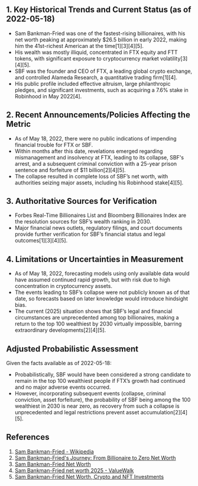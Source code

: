 ## 1. Key Historical Trends and Current Status (as of 2022-05-18)

- Sam Bankman-Fried was one of the fastest-rising billionaires, with his net worth peaking at approximately $26.5 billion in early 2022, making him the 41st-richest American at the time[1][3][4][5].
- His wealth was mostly illiquid, concentrated in FTX equity and FTT tokens, with significant exposure to cryptocurrency market volatility[3][4][5].
- SBF was the founder and CEO of FTX, a leading global crypto exchange, and controlled Alameda Research, a quantitative trading firm[1][4].
- His public profile included effective altruism, large philanthropic pledges, and significant investments, such as acquiring a 7.6% stake in Robinhood in May 2022[4].

## 2. Recent Announcements/Policies Affecting the Metric

- As of May 18, 2022, there were no public indications of impending financial trouble for FTX or SBF.
- Within months after this date, revelations emerged regarding mismanagement and insolvency at FTX, leading to its collapse, SBF's arrest, and a subsequent criminal conviction with a 25-year prison sentence and forfeiture of $11 billion[2][4][5].
- The collapse resulted in complete loss of SBF’s net worth, with authorities seizing major assets, including his Robinhood stake[4][5].

## 3. Authoritative Sources for Verification

- Forbes Real-Time Billionaires List and Bloomberg Billionaires Index are the resolution sources for SBF’s wealth ranking in 2030.
- Major financial news outlets, regulatory filings, and court documents provide further verification for SBF’s financial status and legal outcomes[1][3][4][5].

## 4. Limitations or Uncertainties in Measurement

- As of May 18, 2022, forecasting models using only available data would have assumed continued rapid growth, but with risk due to high concentration in cryptocurrency assets.
- The events leading to SBF’s collapse were not publicly known as of that date, so forecasts based on later knowledge would introduce hindsight bias.
- The current (2025) situation shows that SBF’s legal and financial circumstances are unprecedented among top billionaires, making a return to the top 100 wealthiest by 2030 virtually impossible, barring extraordinary developments[2][4][5].

## Adjusted Probabilistic Assessment

Given the facts available as of 2022-05-18:
- Probabilistically, SBF would have been considered a strong candidate to remain in the top 100 wealthiest people if FTX’s growth had continued and no major adverse events occurred.
- However, incorporating subsequent events (collapse, criminal conviction, asset forfeiture), the probability of SBF being among the 100 wealthiest in 2030 is near zero, as recovery from such a collapse is unprecedented and legal restrictions prevent asset accumulation[2][4][5].

## References

1. [Sam Bankman-Fried - Wikipedia](https://en.wikipedia.org/wiki/Sam_Bankman-Fried)
2. [Sam Bankman-Fried's Journey: From Billionaire to Zero Net Worth](https://www.finance-monthly.com/2025/01/sam-bankman-frieds-journey-from-billionaire-to-zero-net-worth/)
3. [Sam Bankman-Fried Net Worth](https://www.celebritynetworth.com/richest-businessmen/richest-billionaires/sam-bankman-fried-net-worth/)
4. [Sam Bankman-Fried net worth 2025 - ValueWalk](https://www.valuewalk.com/net-worth/sam-bankman-fried/)
5. [Sam Bankman-Fried Net Worth, Crypto and NFT Investments](https://insidebitcoins.com/bitcoin-investors/sam-bankman-fried-net-worth)